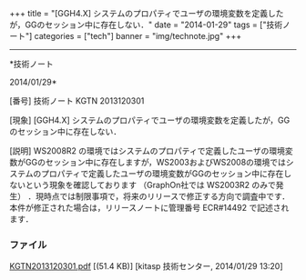 ﻿+++
title = "[GGH4.X] システムのプロパティでユーザの環境変数を定義したが，GGのセッション中に存在しない．"
date = "2014-01-29"
tags = ["技術ノート"]
categories = ["tech"]
banner = "img/technote.jpg"
+++

-----------------------------------------------------------------------------------------------------------------------------

*技術ノート

2014/01/29*


[番号]
技術ノート KGTN 2013120301

[現象]
[GGH4.X]
システムのプロパティでユーザの環境変数を定義したが，GGのセッション中に存在しない．

[説明]
WS2008R2
の環境ではシステムのプロパティで定義したユーザの環境変数がGGのセッション中に存在しますが，WS2003およびWS2008の環境ではシステムのプロパティで定義したユーザの環境変数がGGのセッション中に存在しないという現象を確認しております
（GraphOn社では WS2003R2 のみで発生）
．現時点では制限事項で，将来のリリースで修正する方向で調査中です．本件が修正された場合は，リリースノートに管理番号
ECR#14492 で記述されます．


### ファイル

 
 


[KGTN2013120301.pdf](http://techreport.kitasp.net/attachments/download/1432/KGTN2013120301.pdf)
 [(51.4 KB)] [kitasp 技術センター, 2014/01/29
13:20]


 


 

